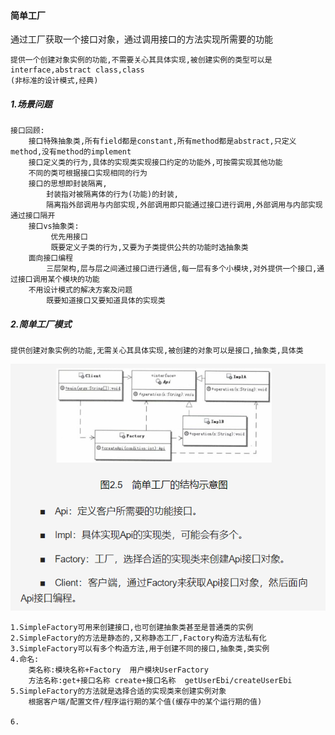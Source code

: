 #### 简单工厂

通过工厂获取一个接口对象，通过调用接口的方法实现所需要的功能

```
提供一个创建对象实例的功能,不需要关心其具体实现,被创建实例的类型可以是interface,abstract class,class
(非标准的设计模式,经典)
```

##### 1.场景问题

```
接口回顾:
	接口特殊抽象类,所有field都是constant,所有method都是abstract,只定义method,没有method的implement
    接口定义类的行为,具体的实现类实现接口约定的功能外,可按需实现其他功能
    不同的类可根据接口实现相同的行为
    接口的思想即封装隔离,
    	封装指对被隔离体的行为(功能)的封装,
        隔离指外部调用与内部实现,外部调用即只能通过接口进行调用,外部调用与内部实现通过接口隔开
    接口vs抽象类:
         优先用接口
         既要定义子类的行为,又要为子类提供公共的功能时选抽象类
    面向接口编程
        三层架构,层与层之间通过接口进行通信,每一层有多个小模块,对外提供一个接口,通过接口调用某个模块的功能
    不用设计模式的解决方案及问题
    	既要知道接口又要知道具体的实现类
```

##### 2.简单工厂模式

```
提供创建对象实例的功能,无需关心其具体实现,被创建的对象可以是接口,抽象类,具体类
```

  ![](.\img\1.png)

```
1.SimpleFactory可用来创建接口,也可创建抽象类甚至是普通类的实例
2.SimpleFactory的方法是静态的,又称静态工厂,Factory构造方法私有化
3.SimpleFactory可以有多个构造方法,用于创建不同的接口,抽象类,类实例  
4.命名:
	类名称:模块名称+Factory  用户模块UserFactory
	方法名称:get+接口名称 create+接口名称  getUserEbi/createUserEbi
5.SimpleFactory的方法就是选择合适的实现类来创建实例对象
	根据客户端/配置文件/程序运行期的某个值(缓存中的某个运行期的值)
	
6.
```


























